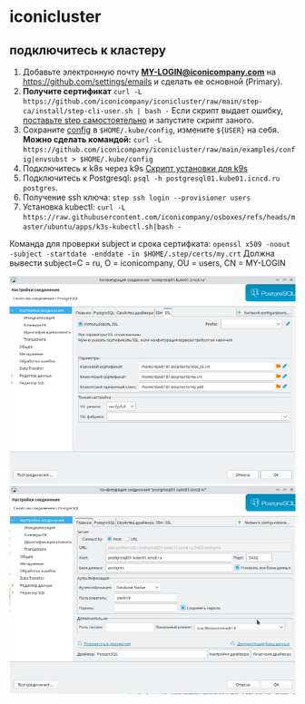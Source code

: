# iconicluster

## подключитесь к кластеру
1. Добавьте электронную почту **MY-LOGIN@iconicompany.com** на https://github.com/settings/emails и сделать ее основной (Primary).
2. **Получите сертификат** `curl -L https://github.com/iconicompany/iconicluster/raw/main/step-ca/install/step-cli-user.sh | bash -`
Если скрипт выдает ошибку, [поставьте step самостоятельно](https://github.com/smallstep/cli/releases) и запустите скрипт заного.
4. Сохраните [config](https://github.com/iconicompany/iconicluster/blob/main/examples/config) 
в `$HOME/.kube/config`, измените `${USER}` на себя. **Можно сделать командой:**
`curl -L https://github.com/iconicompany/iconicluster/raw/main/examples/config|envsubst > $HOME/.kube/config`
5. Подключитесь к k8s через k9s
[Скрипт установки для k9s](https://github.com/iconicompany/osboxes/raw/master/ubuntu/apps/k9s.sh) 
6. Подключитесь к Postgresql: `psql -h postgresql01.kube01.icncd.ru postgres`.
7. Получение ssh ключа: `step ssh login --provisioner users`
8. Установка kubectl: `curl -L https://raw.githubusercontent.com/iconicompany/osboxes/refs/heads/master/ubuntu/apps/k3s-kubectl.sh|bash -`

Команда для проверки subject и срока сертифката:
`openssl x509 -noout -subject -startdate -enddate -in $HOME/.step/certs/my.crt`
Должна вывести subject=C = ru, O = iconicompany, OU = users, CN = MY-LOGIN

![dbeaver01.jpg](docs/dbeaver01.jpg)
![dbeaver02.jpg](docs/dbeaver02.jpg)

